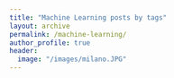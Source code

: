```yaml
---
title: "Machine Learning posts by tags"
layout: archive
permalink: /machine-learning/
author_profile: true
header:
  image: "/images/milano.JPG"
---
```

